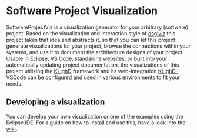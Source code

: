 # Software Project Visualization
SoftwareProjectViz is a visualization generator for your arbitrary (software) project.
Based on the visualization and interaction style of [osgiviz](https://github.com/kieler/osgiviz) this project takes that idea and abstracts it,
so that you can let this project generate visualizations for your project,
browse the connections within your systems,
and use it to document the architecture designs of your project.
Usable in Eclipse, VS Code, standalone websites, or built into your automatically updating project documentation,
the visualizations of this project utilizing the [KLighD](https://github.com/kieler/klighd) framework and its web-integration [KLighD-VSCode](https://github.com/kieler/klighd-vscode) can be configured and used in various environments to fit your needs.

## Developing a visualization
You can develop your own visualization or one of the examples using the Eclipse IDE.
For a guide on how to install and use this, have a look into the [wiki](https://github.com/kieler/SoftwareProjectViz/wiki/How-to-use-this).